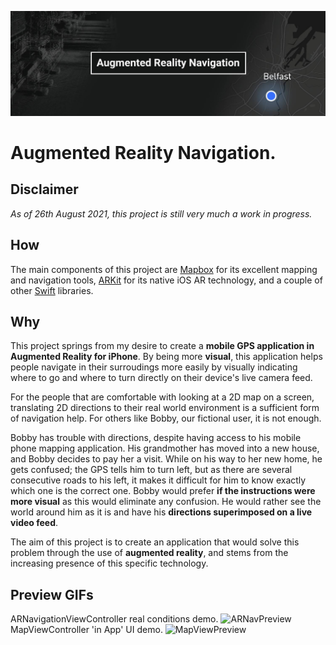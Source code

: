 ![](arnavqub.jpg?raw=true)


# Augmented Reality Navigation.
## Disclaimer
_As of 26th August 2021, this project is still very much a work in progress._

## How

The main components of this project are [Mapbox](https://www.mapbox.com/) for its excellent mapping and navigation tools, [ARKit](https://developer.apple.com/augmented-reality/arkit/) for its native iOS AR technology, and a couple of other [Swift](https://developer.apple.com/swift/) libraries.

## Why
This project springs from my desire to create a **mobile GPS application in Augmented Reality for iPhone**.
By being more **visual**, this application helps people navigate in their surroudings more easily by visually indicating where to go and where to turn directly on their device's live camera feed.

For the people that are comfortable with looking at a 2D map on a screen, translating 2D directions to their real world environment is a sufficient form of navigation help. For others like Bobby, our fictional user, it is not enough.

Bobby has trouble with directions, despite having access to his mobile phone mapping application. His grandmother has moved into a new house, and Bobby decides to pay her a visit. While on his way to her new home, he gets confused; the GPS tells him to turn left, but as there are several consecutive roads to his left, it makes it difficult for him to know exactly which one is the correct one. Bobby would prefer **if the instructions were more visual** as this would eliminate any confusion. He would rather see the world around him as it is and have his **directions superimposed on a live video feed**.

The aim of this project is to create an application that would solve this problem through the use of **augmented reality**, and stems from the increasing presence of this specific technology.

## Preview GIFs
ARNavigationViewController real conditions demo.
![ARNavPreview](previews/ARNav_preview.gif)
MapViewController 'in App' UI demo.
![MapViewPreview]()
